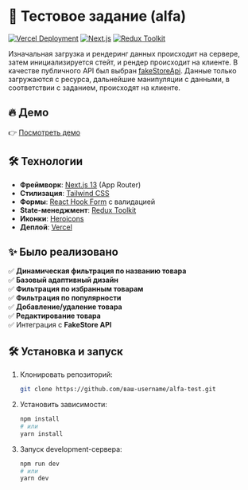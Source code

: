 
# 🚀 Тестовое задание (alfa)

[![Vercel Deployment](https://img.shields.io/badge/Vercel-Deployed-black?style=for-the-badge&logo=vercel)](https://alfa-test-rust.vercel.app/products)
[![Next.js](https://img.shields.io/badge/Next.js-13-blue?style=for-the-badge&logo=next.js)](https://nextjs.org/)
[![Redux Toolkit](https://img.shields.io/badge/Redux_Toolkit-1.9-purple?style=for-the-badge&logo=redux)](https://redux-toolkit.js.org/)

Изначальная загрузка и рендеринг данных происходит на сервере, затем инициализируется стейт,
и рендер происходит на клиенте. В качестве публичного API был выбран [fakeStoreApi](https://fakestoreapi.com/). Данные только загружаются с ресурса, дальнейшие
манипуляции с данными, в соответствии с заданием, происходят на клиенте. 

## 🔥 Демо

👉 [Посмотреть демо](https://alfa-test-rust.vercel.app/)


## 🛠 Технологии

- **Фреймворк**: [Next.js 13](https://nextjs.org/) (App Router)
- **Стилизация**: [Tailwind CSS](https://tailwindcss.com/)
- **Формы**: [React Hook Form](https://react-hook-form.com/) с валидацией
- **State-менеджмент**: [Redux Toolkit](https://redux-toolkit.js.org/) 
- **Иконки**: [Heroicons](https://heroicons.com/)
- **Деплой**: [Vercel](https://vercel.com/)

## ✨ Было реализовано

✅ **Динамическая фильтрация по названию товара**    
✅ **Базовый адаптивный дизайн**   
✅ **Фильтрация по избранным товарам**     
✅ **Фильтрация по популярности**   
✅ **Добавление/удаление товара**     
✅ **Редактирование товара**     
✅ Интеграция с **FakeStore API**   

## 🛠 Установка и запуск

1. Клонировать репозиторий:
   ```bash
   git clone https://github.com/ваш-username/alfa-test.git
   ```
2. Установить зависимости:
   ```bash
   npm install
   # или
   yarn install
   ```
3. Запуск development-сервера:
   ```bash
   npm run dev
   # или
   yarn dev
   ```
